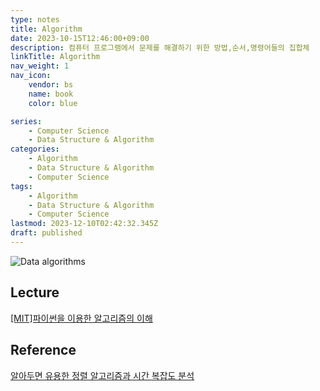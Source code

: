 ```yaml
---
type: notes
title: Algorithm
date: 2023-10-15T12:46:00+09:00
description: 컴퓨터 프로그램에서 문제를 해결하기 위한 방법,순서,명령어들의 집합체
linkTitle: Algorithm
nav_weight: 1
nav_icon:
    vendor: bs
    name: book
    color: blue

series:
    - Computer Science
    - Data Structure & Algorithm
categories:
    - Algorithm
    - Data Structure & Algorithm
    - Computer Science
tags:
    - Algorithm
    - Data Structure & Algorithm
    - Computer Science
lastmod: 2023-12-10T02:42:32.345Z
draft: published
---
```


![Data algorithms](/content/computer-science/Taxonomy-of-the-algorithms.png#center "https://www.researchgate.net/figure/Taxonomy-of-the-algorithms-and-data-structures-considered-for-the-AlgoVis-tool_fig1_329481179")

## Lecture

[[MIT]파이썬을 이용한 알고리즘의 이해](https://www.boostcourse.org/cs113)

## Reference

[알아두면 유용한 정렬 알고리즘과 시간 복잡도 분석](https://yozm.wishket.com/magazine/detail/2266/)
